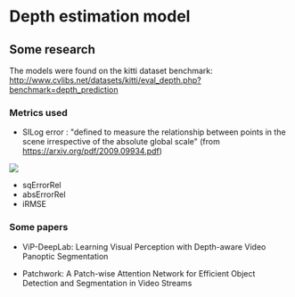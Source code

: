 # Depth estimation model

## Some research

The models were found on the kitti dataset benchmark: http://www.cvlibs.net/datasets/kitti/eval_depth.php?benchmark=depth_prediction

### Metrics used 

* SILog error : "defined to measure the relationship between points in the scene irrespective of the absolute global scale" (from https://arxiv.org/pdf/2009.09934.pdf)

<img src="https://render.githubusercontent.com/render/math?math=SILog=\frac{1}{T}\sum_{i}^{}d_{i}^{2}-\frac{1}{T^{2}}(\sum_{i}^{}d_{i})^{2}">

* sqErrorRel
* absErrorRel
* iRMSE

### Some papers

* ViP-DeepLab: Learning Visual Perception with Depth-aware Video Panoptic
Segmentation

* Patchwork: A Patch-wise Attention Network for
Efficient Object Detection and Segmentation in Video Streams
